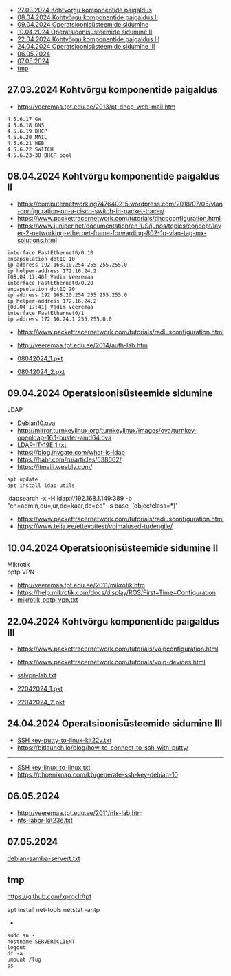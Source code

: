 - [27.03.2024 Kohtvõrgu komponentide paigaldus](#27032024-kohtvõrgu-komponentide-paigaldus)
- [08.04.2024 Kohtvõrgu komponentide paigaldus II](#08042024-kohtvõrgu-komponentide-paigaldus-ii)
- [09.04.2024 Operatsioonisüsteemide sidumine](#09042024-operatsioonisüsteemide-sidumine)
- [10.04.2024 Operatsioonisüsteemide sidumine II](#10042024-operatsioonisüsteemide-sidumine-ii)
- [22.04.2024 Kohtvõrgu komponentide paigaldus III](#22042024-kohtvõrgu-komponentide-paigaldus-iii)
- [24.04.2024  Operatsioonisüsteemide sidumine III](#24042024--operatsioonisüsteemide-sidumine-iii)
- [06.05.2024](#06052024)
- [07.05.2024](#07052024)
- [tmp](#tmp)




## 27.03.2024 Kohtvõrgu komponentide paigaldus
- http://veeremaa.tpt.edu.ee/2013/pt-dhcp-web-mail.htm

```4.5.6.16/28 NETWORK (NA)
4.5.6.17 GW
4.5.6.18 DNS
4.5.6.19 DHCP
4.5.6.20 MAIL
4.5.6.21 WEB
4.5.6.22 SWITCH
4.5.6.23-30 DHCP pool
```

## 08.04.2024 Kohtvõrgu komponentide paigaldus II
- https://computernetworking747640215.wordpress.com/2018/07/05/vlan-configuration-on-a-cisco-switch-in-packet-tracer/
- https://www.packettracernetwork.com/tutorials/dhcpconfiguration.html
- https://www.juniper.net/documentation/en_US/junos/topics/concept/layer-2-networking-ethernet-frame-forwarding-802-1q-vlan-tag-mx-solutions.html


```[08.04 17:40] Vadim Veeremaa
interface FastEthernet0/0.10
encapsulation dot1Q 10
ip address 192.168.10.254 255.255.255.0
ip helper-address 172.16.24.2
[08.04 17:40] Vadim Veeremaa
interface FastEthernet0/0.20
encapsulation dot1Q 20
ip address 192.168.20.254 255.255.255.0
ip helper-address 172.16.24.2
[08.04 17:41] Vadim Veeremaa
interface FastEthernet0/1
ip address 172.16.24.1 255.255.0.0
```

- https://www.packettracernetwork.com/tutorials/radiusconfiguration.html
- http://veeremaa.tpt.edu.ee/2014/auth-lab.htm

- [08042024_1.pkt](_rsrcnet/08042024_1.pkt)
- [08042024_2.pkt](_rsrcnet/08042024_2.pkt)


## 09.04.2024 Operatsioonisüsteemide sidumine
LDAP  
- [Debian10.ova](https://tptliveee-my.sharepoint.com/:u:/g/personal/vadim_veeremaa_tptlive_ee/EezxSQClB-VDmIXJaXnTgM8BwKfbJuOthoryEHrjWze5wg?e=iGqT5T)  
- http://mirror.turnkeylinux.org/turnkeylinux/images/ova/turnkey-openldap-16.1-buster-amd64.ova  
- [LDAP-IT-19E 1.txt](<_rsrcnet/LDAP-IT-19E 1.txt>)  
- https://blog.invgate.com/what-is-ldap  
- https://habr.com/ru/articles/538662/  
- https://itmaili.weebly.com/

```
apt update
apt install ldap-utils
```

ldapsearch -x -H ldap://192.168.1.149:389 -b "cn=admin,ou=jur,dc=kaar,dc=ee" -s base '(objectclass=*)'

- https://www.packettracernetwork.com/tutorials/radiusconfiguration.html
- https://www.telia.ee/ettevottest/voimalused-tudengile/


## 10.04.2024 Operatsioonisüsteemide sidumine II
Mikrotik  
pptp VPN

- http://veeremaa.tpt.edu.ee/2011/mikrotik.htm
- https://help.mikrotik.com/docs/display/ROS/First+Time+Configuration
- [mikrotik-pptp-vpn.txt](_rsrcnet/mikrotik-pptp-vpn.txt)


## 22.04.2024 Kohtvõrgu komponentide paigaldus III
- https://www.packettracernetwork.com/tutorials/voipconfiguration.html
- https://www.packettracernetwork.com/tutorials/voip-devices.html

- [sslvpn-lab.txt](_rsrcnet/sslvpn-lab.txt)
- [22042024_1.pkt](_rsrcnet/22042024_1.pkt)   
- [22042024_2.pkt](_rsrcnet/22042024_2.pkt) 



## 24.04.2024  Operatsioonisüsteemide sidumine III

- [SSH key-putty-to-linux-kit22v.txt](<_rsrcnet/SSH key-putty-to-linux-kit22v.txt>)
- https://bitlaunch.io/blog/how-to-connect-to-ssh-with-putty/
***

- [SSH key-linux-to-linux.txt](<_rsrcnet/SSH key-linux-to-linux.txt>)
- https://phoenixnap.com/kb/generate-ssh-key-debian-10




## 06.05.2024 

- http://veeremaa.tpt.edu.ee/2011/nfs-lab.htm
- [nfs-labor-kit23e.txt](_rsrcnet/nfs-labor-kit23e.txt)



## 07.05.2024

[debian-samba-servert.txt](_rsrcnet/debian-samba-servert.txt)


## tmp

https://github.com/xprgclr/tpt

apt install net-tools
netstat -antp

-
```
sudo su -
hostname SERVER|CLIENT
logout
df -a
umount /lug
ps
```



